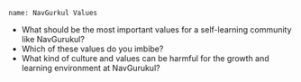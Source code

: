 ```ngMeta
name: NavGurkul Values
```

* What should be the most important values for a self-learning community like NavGurukul?
* Which of these values do you imbibe?
* What kind of culture and values can be harmful for the growth and learning environment at NavGurukul?